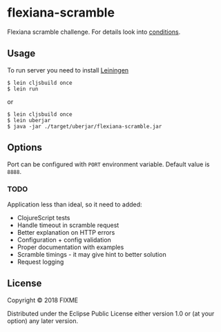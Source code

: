 # flexiana-scramble

Flexiana scramble challenge.
For details look into [conditions](./doc/challenge.md).

## Usage

To run server you need to install [Leiningen](https://leiningen.org/)

    $ lein cljsbuild once
    $ lein run
    
or

    $ lein cljsbuild once
    $ lein uberjar
    $ java -jar ./target/uberjar/flexiana-scramble.jar

## Options

Port can be configured with `PORT` environment variable.
Default value is `8888`.

### TODO

Application less than ideal, so it need to added:

* ClojureScript tests
* Handle timeout in scramble request
* Better explanation on HTTP errors
* Configuration + config validation
* Proper documentation with examples
* Scramble timings - it may give hint to better solution
* Request logging

## License

Copyright © 2018 FIXME

Distributed under the Eclipse Public License either version 1.0 or (at
your option) any later version.
